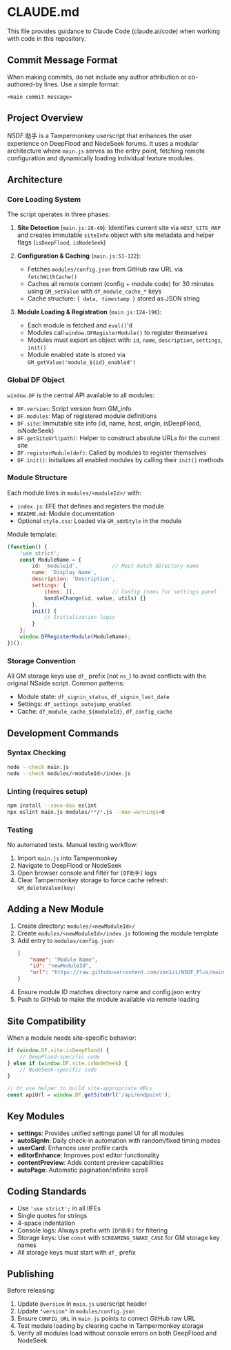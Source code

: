 # CLAUDE.md

This file provides guidance to Claude Code (claude.ai/code) when working with code in this repository.

## Commit Message Format

When making commits, do not include any author attribution or co-authored-by lines. Use a simple format:

```
<main commit message>
```

## Project Overview

NSDF 助手 is a Tampermonkey userscript that enhances the user experience on DeepFlood and NodeSeek forums. It uses a modular architecture where `main.js` serves as the entry point, fetching remote configuration and dynamically loading individual feature modules.

## Architecture

### Core Loading System

The script operates in three phases:

1. **Site Detection** (`main.js:28-49`): Identifies current site via `HOST_SITE_MAP` and creates immutable `siteInfo` object with site metadata and helper flags (`isDeepFlood`, `isNodeSeek`)

2. **Configuration & Caching** (`main.js:51-122`):
   - Fetches `modules/config.json` from GitHub raw URL via `fetchWithCache()`
   - Caches all remote content (config + module code) for 30 minutes using `GM_setValue` with `df_module_cache_*` keys
   - Cache structure: `{ data, timestamp }` stored as JSON string

3. **Module Loading & Registration** (`main.js:124-196`):
   - Each module is fetched and `eval()`'d
   - Modules call `window.DFRegisterModule()` to register themselves
   - Modules must export an object with: `id`, `name`, `description`, `settings`, `init()`
   - Module enabled state is stored via `GM_getValue('module_${id}_enabled')`

### Global DF Object

`window.DF` is the central API available to all modules:

- `DF.version`: Script version from GM_info
- `DF.modules`: Map of registered module definitions
- `DF.site`: Immutable site info (id, name, host, origin, isDeepFlood, isNodeSeek)
- `DF.getSiteUrl(path)`: Helper to construct absolute URLs for the current site
- `DF.registerModule(def)`: Called by modules to register themselves
- `DF.init()`: Initializes all enabled modules by calling their `init()` methods

### Module Structure

Each module lives in `modules/<moduleId>/` with:
- `index.js`: IIFE that defines and registers the module
- `README.md`: Module documentation
- Optional `style.css`: Loaded via `GM_addStyle` in the module

Module template:
```javascript
(function() {
    'use strict';
    const ModuleName = {
        id: 'moduleId',           // Must match directory name
        name: 'Display Name',
        description: 'Description',
        settings: {
            items: [],            // Config items for settings panel
            handleChange(id, value, utils) {}
        },
        init() {
            // Initialization logic
        }
    };
    window.DFRegisterModule(ModuleName);
})();
```

### Storage Convention

All GM storage keys use `df_` prefix (not `ns_`) to avoid conflicts with the original NSaide script. Common patterns:
- Module state: `df_signin_status`, `df_signin_last_date`
- Settings: `df_settings_autojump_enabled`
- Cache: `df_module_cache_${moduleId}`, `df_config_cache`

## Development Commands

### Syntax Checking
```bash
node --check main.js
node --check modules/<moduleId>/index.js
```

### Linting (requires setup)
```bash
npm install --save-dev eslint
npx eslint main.js modules/**/*.js --max-warnings=0
```

### Testing
No automated tests. Manual testing workflow:
1. Import `main.js` into Tampermonkey
2. Navigate to DeepFlood or NodeSeek
3. Open browser console and filter for `[DF助手]` logs
4. Clear Tampermonkey storage to force cache refresh: `GM_deleteValue(key)`

## Adding a New Module

1. Create directory: `modules/<newModuleId>/`
2. Create `modules/<newModuleId>/index.js` following the module template
3. Add entry to `modules/config.json`:
   ```json
   {
       "name": "Module Name",
       "id": "newModuleId",
       "url": "https://raw.githubusercontent.com/zen1zi/NSDF_Plus/main/modules/newModuleId/index.js"
   }
   ```
4. Ensure module ID matches directory name and config.json entry
5. Push to GitHub to make the module available via remote loading

## Site Compatibility

When a module needs site-specific behavior:

```javascript
if (window.DF.site.isDeepFlood) {
    // DeepFlood-specific code
} else if (window.DF.site.isNodeSeek) {
    // NodeSeek-specific code
}

// Or use helper to build site-appropriate URLs
const apiUrl = window.DF.getSiteUrl('/api/endpoint');
```

## Key Modules

- **settings**: Provides unified settings panel UI for all modules
- **autoSignIn**: Daily check-in automation with random/fixed timing modes
- **userCard**: Enhances user profile cards
- **editorEnhance**: Improves post editor functionality
- **contentPreview**: Adds content preview capabilities
- **autoPage**: Automatic pagination/infinite scroll

## Coding Standards

- Use `'use strict';` in all IIFEs
- Single quotes for strings
- 4-space indentation
- Console logs: Always prefix with `[DF助手]` for filtering
- Storage keys: Use `const` with `SCREAMING_SNAKE_CASE` for GM storage key names
- All storage keys must start with `df_` prefix

## Publishing

Before releasing:
1. Update `@version` in `main.js` userscript header
2. Update `"version"` in `modules/config.json`
3. Ensure `CONFIG_URL` in `main.js` points to correct GitHub raw URL
4. Test module loading by clearing cache in Tampermonkey storage
5. Verify all modules load without console errors on both DeepFlood and NodeSeek
